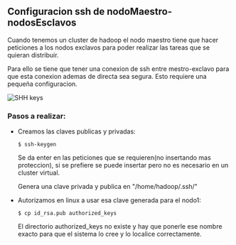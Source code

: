 ## Configuracion ssh de nodoMaestro-nodosEsclavos

Cuando tenemos un cluster de hadoop el nodo maestro tiene que hacer peticiones a los nodos exclavos para poder realizar las tareas que se quieran distribuir.

Para ello se tiene que tener una conexion de ssh entre mestro-exclavo para que esta conexion ademas de directa sea segura. Esto requiere una pequeña configuracion.

![SHH keys](http://1.bp.blogspot.com/-9qrjk7hyiJQ/VZuVYc7rUeI/AAAAAAAABUw/Si7LaD_b6Rc/s1600/SSH-1.jpg)

### Pasos a realizar:
* Creamos las claves publicas y privadas:

    ```
    $ ssh-keygen 
    ```

    Se da enter en las peticiones que se requieren(no insertando mas proteccion), si se prefiere se puede insertar pero no es necesario en un cluster virtual.

    Genera una clave privada y publica en "/home/hadoop/.ssh/"

* Autorizamos en linux a usar esa clave generada para el nodo1:

    ```
    $ cp id_rsa.pub authorized_keys
    ```

    El directorio authorized_keys no existe y hay que ponerle ese nombre exacto para que el sistema lo cree y lo localice correctamente.
